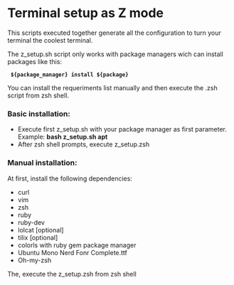 <h1>Terminal setup as Z mode</h1>

This scripts executed together generate all the configuration to turn your terminal the coolest terminal.

The z_setup.sh script only works with package managers wich can install packages like this:

  <code><b> ${package_manager} install ${package}</b></code>

You can install the requeriments list manually and then execute the .zsh script from zsh shell.

<h3>Basic installation:</h3>

  - Execute first z_setup.sh with your package manager as first parameter. Example: <b>bash z_setup.sh apt</b>
  - After zsh shell prompts, execute z_setup.zsh

<h3>Manual installation:</h3>

At first, install the following dependencies:

  - curl
  - vim
  - zsh
  - ruby
  - ruby-dev
  - lolcat [optional]
  - tilix  [optional]
  - colorls with ruby gem package manager
  - Ubuntu Mono Nerd Fonr Complete.ttf
  - Oh-my-zsh

The, execute the z_setup.zsh from zsh shell
